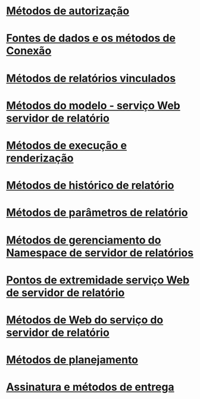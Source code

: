 # [Métodos de autorização](authorization-methods.md)
# [Fontes de dados e os métodos de Conexão](data-sources-and-connection-methods.md)
# [Métodos de relatórios vinculados](linked-reports-methods.md)
# [Métodos do modelo - serviço Web servidor de relatório](model-methods-report-server-web-service.md)
# [Métodos de execução e renderização](rendering-and-execution-methods.md)
# [Métodos de histórico de relatório](report-history-methods.md)
# [Métodos de parâmetros de relatório](report-parameters-methods.md)
# [Métodos de gerenciamento do Namespace de servidor de relatórios](report-server-namespace-management-methods.md)
# [Pontos de extremidade serviço Web de servidor de relatório](report-server-web-service-endpoints.md)
# [Métodos de Web do serviço do servidor de relatório](report-server-web-service-methods.md)
# [Métodos de planejamento](scheduling-methods.md)
# [Assinatura e métodos de entrega](subscription-and-delivery-methods.md)
